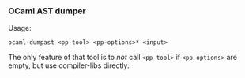 ### OCaml AST dumper

Usage:

```
ocaml-dumpast <pp-tool> <pp-options>* <input>
```

The only feature of that tool is to *not* call `<pp-tool>` if
`<pp-options>` are empty, but use compiler-libs directly.
